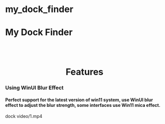 # my_dock_finder



<h1 aling="center">My Dock Finder</h1>

<br></br>

<h1 align="center">
Features
</h1>

<h3>Using WinUI Blur Effect</h3>
<h4>Perfect support for the latest version of win11 system, use WinUI blur effect to adjust the blur strength, some interfaces use Win11 mica effect.</h4>
dock video/1.mp4
